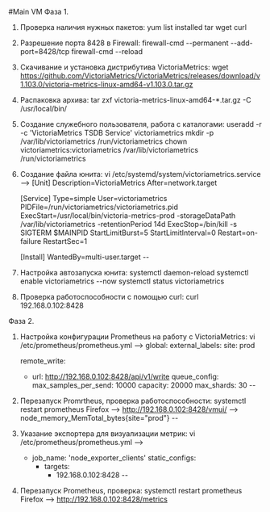 #Main VM
Фаза 1.
1. Проверка наличия нужных пакетов:
	yum list installed tar wget curl
2. Разрешение порта 8428 в Firewall:
	firewall-cmd --permanent --add-port=8428/tcp
	firewall-cmd --reload
3. Скачивание и установка дистрибутива VictoriaMetrics:
	wget https://github.com/VictoriaMetrics/VictoriaMetrics/releases/download/v1.103.0/victoria-metrics-linux-amd64-v1.103.0.tar.gz
4. Распаковка архива:
	tar zxf victoria-metrics-linux-amd64-*.tar.gz -C /usr/local/bin/
5. Создание служебного пользователя, работа с каталогами:
	useradd -r -c 'VictoriaMetrics TSDB Service' victoriametrics
	mkdir -p /var/lib/victoriametrics /run/victoriametrics
	chown victoriametrics:victoriametrics /var/lib/victoriametrics /run/victoriametrics
6. Создание файла юнита:
	vi /etc/systemd/system/victoriametrics.service
-->
	[Unit]
	Description=VictoriaMetrics
	After=network.target

	[Service]
	Type=simple
	User=victoriametrics
	PIDFile=/run/victoriametrics/victoriametrics.pid
	ExecStart=/usr/local/bin/victoria-metrics-prod -storageDataPath /var/lib/victoriametrics -retentionPeriod 14d
	ExecStop=/bin/kill -s SIGTERM $MAINPID
	StartLimitBurst=5
	StartLimitInterval=0
	Restart=on-failure
	RestartSec=1

	[Install]
	WantedBy=multi-user.target
--
7. Настройка автозапуска юнита:
	systemctl daemon-reload
	systemctl enable victoriametrics --now
	systemctl status victoriametrics
8. Проверка работоспособности с помощью curl:
	curl 192.168.0.102:8428

Фаза 2.
1. Настройка конфигурации Prometheus на работу с VictoriaMetrics:
	vi /etc/prometheus/prometheus.yml
-->
	global:
	  external_labels:
		site: prod

	remote_write:
	  - url: http://192.168.0.102:8428/api/v1/write
		queue_config:
		  max_samples_per_send: 10000
		  capacity: 20000
		  max_shards: 30
--
2. Перезапуск Promrtheus, проверка работоспособности:
	systemctl restart prometheus
	Firefox --> http://192.168.0.102:8428/vmui/
-->
	node_memory_MemTotal_bytes{site="prod"}
--
3. Указание экспортера для визуализации метрик:
	vi /etc/prometheus/prometheus.yml
-->
	  - job_name: 'node_exporter_clients'
		static_configs:
		  - targets:
			  - 192.168.0.102:8428
--
4. Перезапуск Prometheus, проверка:
	systemctl restart prometheus
	Firefox --> http://192.168.0.102:8428/metrics
